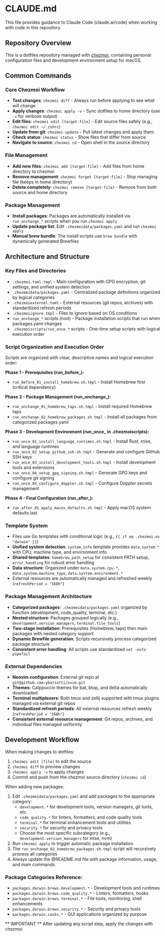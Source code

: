 # CLAUDE.md

This file provides guidance to Claude Code (claude.ai/code) when working with code in this repository.

## Repository Overview

This is a dotfiles repository managed with [chezmoi](https://github.com/twpayne/chezmoi), containing personal configuration files and development environment setup for macOS.

## Common Commands

### Core Chezmoi Workflow
- **Test changes**: `chezmoi diff` - Always run before applying to see what will change
- **Apply changes**: `chezmoi apply -v` - Sync dotfiles to home directory (use `-v` for verbose output)
- **Edit files**: `chezmoi edit [target-file]` - Edit source files safely (e.g., `chezmoi edit ~/.zshrc`)
- **Update from git**: `chezmoi update` - Pull latest changes and apply them
- **Check status**: `chezmoi status` - Show files that differ from source
- **Navigate to source**: `chezmoi cd` - Open shell in the source directory

### File Management
- **Add new files**: `chezmoi add [target-file]` - Add files from home directory to chezmoi
- **Remove management**: `chezmoi forget [target-file]` - Stop managing file (keeps in home directory)
- **Delete completely**: `chezmoi remove [target-file]` - Remove from both source and home directory

### Package Management
- **Install packages**: Packages are automatically installed via `run_onchange_*` scripts when you run `chezmoi apply`
- **Update package list**: Edit `.chezmoidata/packages.yaml` and run `chezmoi apply`
- **Manual brew bundle**: The install scripts use `brew bundle` with dynamically generated Brewfiles

## Architecture and Structure

### Key Files and Directories
- `.chezmoi.toml.tmpl` - Main configuration with GPG encryption, git settings, and unified system detection
- `.chezmoidata/packages.yaml` - Centralized package definitions organized by logical categories
- `.chezmoiexternal.toml` - External resources (git repos, archives) with standardized refresh periods
- `.chezmoiignore.tmpl` - Files to ignore based on OS conditions
- `run_onchange_*` scripts (root) - Package installation scripts that run when packages.yaml changes
- `.chezmoiscripts/run_once_*` scripts - One-time setup scripts with logical execution order

### Script Organization and Execution Order
Scripts are organized with clear, descriptive names and logical execution order:

**Phase 1 - Prerequisites (run_before_):**
- `run_before_01_install_homebrew.sh.tmpl` - Install Homebrew first (critical dependency)

**Phase 2 - Package Management (run_onchange_):**
- `run_onchange_01_homebrew_taps.sh.tmpl` - Install required Homebrew taps
- `run_onchange_02_homebrew_packages.sh.tmpl` - Install all packages from categorized packages.yaml

**Phase 3 - Development Environment (run_once_ in .chezmoiscripts):**
- `run_once_01_install_language_runtimes.sh.tmpl` - Install Rust, mise, and language runtimes
- `run_once_02_setup_github_ssh.sh.tmpl` - Generate and configure GitHub SSH keys
- `run_once_03_install_development_tools.sh.tmpl` - Install development tools and extensions
- `run_once_04_setup_gpg_signing.sh.tmpl` - Generate GPG keys and configure git signing
- `run_once_05_configure_doppler.sh.tmpl` - Configure Doppler secrets management

**Phase 4 - Final Configuration (run_after_):**
- `run_after_01_apply_macos_defaults.sh.tmpl` - Apply macOS system defaults last

### Template System
- Files use Go templates with conditional logic (e.g., `{{ if eq .chezmoi.os "darwin" }}`)
- **Unified system detection**: `system_info` template provides `data.system.*` with CPU, machine type, and environment info
- **Shared templates**: `homebrew_path_setup` for consistent PATH setup, `error_handling` for robust error handling
- **Data structure**: Organized under `data.system.cpu.*`, `data.system.machine_type`, `data.system.environment.*`
- External resources are automatically managed and refreshed weekly (`refreshPeriod = "168h"`)

### Package Management Architecture
- **Categorized packages**: `.chezmoidata/packages.yaml` organized by function (development, code_quality, terminal, etc.)
- **Nested structure**: Packages grouped logically (e.g., `development.version_managers`, `terminal.file_tools`)
- **Two-stage installation**: Prerequisites (Homebrew, taps) then main packages with nested category support
- **Dynamic Brewfile generation**: Scripts recursively process categorized package structure
- **Consistent error handling**: All scripts use standardized `set -eufo pipefail`

### External Dependencies
- **Neovim configuration**: External git repo at `git@github.com:ybarsotti/nvim.git`
- **Themes**: Catppuccin themes for bat, btop, and delta automatically downloaded
- **Terminal multiplexers**: Both tmux and zellij supported with tmux plugins managed via external git repos
- **Standardized refresh periods**: All external resources refresh weekly (`refreshPeriod = "168h"`)
- **Consistent external resource management**: Git repos, archives, and individual files managed uniformly

## Development Workflow

When making changes to dotfiles:
1. `chezmoi edit [file]` to edit the source
2. `chezmoi diff` to preview changes
3. `chezmoi apply -v` to apply changes
4. Commit and push from the chezmoi source directory (`chezmoi cd`)

When adding new packages:
1. Edit `.chezmoidata/packages.yaml` and add packages to the appropriate category:
   - `development.*` for development tools, version managers, git tools, etc.
   - `code_quality.*` for linters, formatters, and code quality tools
   - `terminal.*` for terminal enhancement tools and utilities
   - `security.*` for security and privacy tools
   - Choose the most specific subcategory (e.g., `development.version_managers` for mise, nvm)
2. Run `chezmoi apply` to trigger automatic package installation
3. The `run_onchange_02_homebrew_packages.sh.tmpl` script will recursively process all categories
4. Always update the @README.md file with package information, usage, and main commands

### Package Categories Reference:
- `packages.darwin.brews.development.*` - Development tools and runtimes
- `packages.darwin.brews.code_quality.*` - Linters, formatters, hooks
- `packages.darwin.brews.terminal.*` - File tools, monitoring, shell enhancements
- `packages.darwin.brews.security.*` - Security and privacy tools
- `packages.darwin.casks.*` - GUI applications organized by purpose

** IMPORTANT **
After updating any script step, apply the changes with chezmoi
